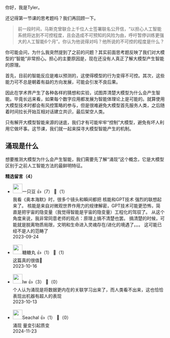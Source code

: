 你好，我是Tyler。

还记得第一节课的思考题吗？我们再回顾一下。

> 前一段时间，马斯克曾联合上千位人士签署联名公开信，“以担心人工智能系统将达到不可控程度，且会造成不可预知的风险为由，呼吁暂停训练更强大的人工智能6个月”。你认为他说得对吗？他所说的不可控的程度是什么？

你可能会问，为什么我突然提到了之前的问题？其实前面思考题反映了我们对大模型的“智能”非常担心。担心的主要原因是，现在还没有人真正了解大模型产生智能的原理。

首先，目前的智能反应是难以预测的，这使得模型的行为变得不可控。其次，这些能力可不总是朝着有益的方向发展，可能会引发不良后果。

因此在学术界产生了各种各样的猜想和实验，试图弄清楚大模型为什么会产生智能。毕竟长远来看，如果每个数字应用都发展为智能体理论上是可能的。就算使用大模型技术时都会有风控策略的参与，但是很难避免大模型首先服务人类，之后随着时间拉长开始互相对话建立共识，最后架空人类。

只有解开大模型智能来源的谜底，我们才有可能牢牢“控制”大模型，避免有坏人利用它做坏事。这节课，我们就一起来探寻大模型智能产生的机制。

## 涌现是什么

想要推测大模型为什么会产生智能，我们需要先了解“涌现”这个概念，它是大模型区别于之前人工智能方法的最鲜明特征。
<div><strong>精选留言（4）</strong></div><ul>
<li><img src="https://static001.geekbang.org/account/avatar/00/0f/51/6e/efb76357.jpg" width="30px"><span>一只豆</span> 👍（7） 💬（1）<div>我看《奥本海默》时，很多个镜头和瞬间都把 核能和GPT技术 强烈的联想起来了。 核能是来自对微观世界作用力的规律解密，GPT技术可能更恐怖，简直是把宇宙的隐变量（我觉得智能是宇宙的隐变量）工程化的驾驭了。 从这个角度来说，我非常同意老师的观点：原理上搞不清楚也罢。 搞清楚的时候，可能就是脱离物质局限，文明和生命进入灵魂存在&#47;进化的境遇了。。。 这可能已经不是人的范畴了</div>2023-09-24</li><br/><li><img src="https://static001.geekbang.org/account/avatar/00/14/91/51/3da9420d.jpg" width="30px"><span>糖糖丸</span> 👍（1） 💬（1）<div>这篇真的很值🥹</div>2023-10-16</li><br/><li><img src="https://static001.geekbang.org/account/avatar/00/38/d2/a8/194d33ed.jpg" width="30px"><span>lw</span> 👍（3） 💬（0）<div>个人认为涌现是将数据更内在的关联学习出来了，而人类看不出来，这也恰恰表现出机器有超人的表现</div>2023-10-13</li><br/><li><img src="https://static001.geekbang.org/account/avatar/00/13/db/95/daad899f.jpg" width="30px"><span>Seachal</span> 👍（1） 💬（0）<div>涌现 量变引起质变</div>2024-11-23</li><br/>
</ul>